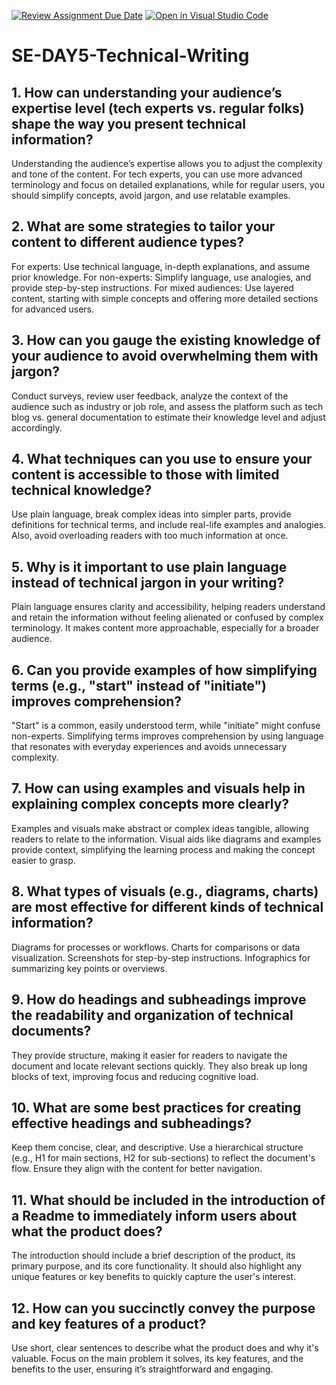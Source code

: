 [![Review Assignment Due Date](https://classroom.github.com/assets/deadline-readme-button-22041afd0340ce965d47ae6ef1cefeee28c7c493a6346c4f15d667ab976d596c.svg)](https://classroom.github.com/a/zsAR-pyY)
[![Open in Visual Studio Code](https://classroom.github.com/assets/open-in-vscode-2e0aaae1b6195c2367325f4f02e2d04e9abb55f0b24a779b69b11b9e10269abc.svg)](https://classroom.github.com/online_ide?assignment_repo_id=18801565&assignment_repo_type=AssignmentRepo)
# SE-DAY5-Technical-Writing
## 1. How can understanding your audience’s expertise level (tech experts vs. regular folks) shape the way you present technical information?
Understanding the audience’s expertise allows you to adjust the complexity and tone of the content. For tech experts, you can use more advanced terminology and focus on detailed explanations, while for regular users, you should simplify concepts, avoid jargon, and use relatable examples.

## 2. What are some strategies to tailor your content to different audience types?
For experts: Use technical language, in-depth explanations, and assume prior knowledge.
For non-experts: Simplify language, use analogies, and provide step-by-step instructions.
For mixed audiences: Use layered content, starting with simple concepts and offering more detailed sections for advanced users.

## 3. How can you gauge the existing knowledge of your audience to avoid overwhelming them with jargon?
Conduct surveys, review user feedback, analyze the context of the audience such as industry or job role, and assess the platform such as tech blog vs. general documentation to estimate their knowledge level and adjust accordingly.

## 4. What techniques can you use to ensure your content is accessible to those with limited technical knowledge?
Use plain language, break complex ideas into simpler parts, provide definitions for technical terms, and include real-life examples and analogies. Also, avoid overloading readers with too much information at once.

## 5. Why is it important to use plain language instead of technical jargon in your writing?
Plain language ensures clarity and accessibility, helping readers understand and retain the information without feeling alienated or confused by complex terminology. It makes content more approachable, especially for a broader audience.

## 6. Can you provide examples of how simplifying terms (e.g., "start" instead of "initiate") improves comprehension?
"Start" is a common, easily understood term, while "initiate" might confuse non-experts. Simplifying terms improves comprehension by using language that resonates with everyday experiences and avoids unnecessary complexity.

## 7. How can using examples and visuals help in explaining complex concepts more clearly?
Examples and visuals make abstract or complex ideas tangible, allowing readers to relate to the information. Visual aids like diagrams and examples provide context, simplifying the learning process and making the concept easier to grasp.

## 8. What types of visuals (e.g., diagrams, charts) are most effective for different kinds of technical information?
Diagrams for processes or workflows.
Charts for comparisons or data visualization.
Screenshots for step-by-step instructions.
Infographics for summarizing key points or overviews.

## 9. How do headings and subheadings improve the readability and organization of technical documents?
They provide structure, making it easier for readers to navigate the document and locate relevant sections quickly. They also break up long blocks of text, improving focus and reducing cognitive load.

## 10. What are some best practices for creating effective headings and subheadings?
Keep them concise, clear, and descriptive. Use a hierarchical structure (e.g., H1 for main sections, H2 for sub-sections) to reflect the document's flow. Ensure they align with the content for better navigation.

## 11. What should be included in the introduction of a Readme to immediately inform users about what the product does?
The introduction should include a brief description of the product, its primary purpose, and its core functionality. It should also highlight any unique features or key benefits to quickly capture the user's interest.

## 12. How can you succinctly convey the purpose and key features of a product?
Use short, clear sentences to describe what the product does and why it's valuable. Focus on the main problem it solves, its key features, and the benefits to the user, ensuring it’s straightforward and engaging.
